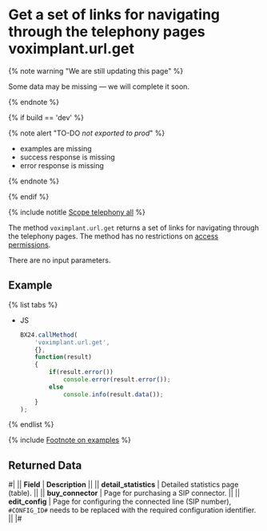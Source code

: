 # Get a set of links for navigating through the telephony pages voximplant.url.get

{% note warning "We are still updating this page" %}

Some data may be missing — we will complete it soon.

{% endnote %}

{% if build == 'dev' %}

{% note alert "TO-DO _not exported to prod_" %}

- examples are missing
- success response is missing
- error response is missing

{% endnote %}

{% endif %}

{% include notitle [Scope telephony all](../_includes/scope-telephony-all.md) %}

The method `voximplant.url.get` returns a set of links for navigating through the telephony pages. The method has no restrictions on [access permissions](https://helpdesk.bitrix24.com/open/18216960/).

There are no input parameters.

## Example

{% list tabs %}

- JS

    ```js
    BX24.callMethod(
        'voximplant.url.get',
        {},
        function(result)
        {
            if(result.error())
                console.error(result.error());
            else
                console.info(result.data());
        }
    );
    ```

{% endlist %}

{% include [Footnote on examples](../../../_includes/examples.md) %}

## Returned Data

#|
|| **Field** | **Description** ||
|| **detail_statistics** | Detailed statistics page (table). ||
|| **buy_connector** | Page for purchasing a SIP connector. ||
|| **edit_config** | Page for configuring the connected line (SIP number), `#CONFIG_ID#` needs to be replaced with the required configuration identifier. ||
|#